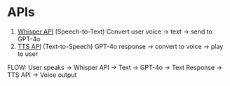 # APIs
1. [Whisper API](https://platform.openai.com/docs/api-reference/whisper) (Speech-to-Text)
Convert user voice → text → send to GPT-4o
2. [TTS API](https://platform.openai.com/docs/api-reference/text-to-speech) (Text-to-Speech)
GPT-4o response → convert to voice → play to user

FLOW:
User speaks → Whisper API → Text → GPT-4o → Text Response → TTS API → Voice output